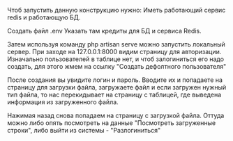Чтоб запустить данную конструкцию нужно:
Иметь работающий сервис redis и работающую БД.

Создать файл .env
Указать там кредиты для БД и сервиса Redis.

Затем используя команду php artisan serve можно запустить локальный сервер. 
При заходе на 127.0.0.1:8000 видим страницу для авторизации.
Изначально пользователей в таблице нет, и чтоб залогиниться его надо создать, для этого жмем на ссылку
"Создать дефолтного пользователя"

После создания вы увидите логин и пароль.
Вводите их и попадаете на страницу для загрузки файла, загружаете файл и если загружен нужный тип файла, то нас перекидывает на страницу с таблицей, где выведена информация из загруженного файла.

Нажимая назад снова попадаем на страницу с загрузкой файла. Оттуда можно либо опять посмотреть на данные "Посмотреть загруженные строки", либо выйти из системы - "Разлогиниться"
